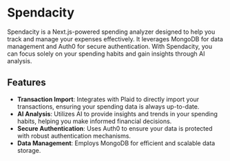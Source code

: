 # Spendacity

Spendacity is a Next.js-powered spending analyzer designed to help you track and manage your expenses effectively. It leverages MongoDB for data management and Auth0 for secure authentication. With Spendacity, you can focus solely on your spending habits and gain insights through AI analysis.

## Features

- **Transaction Import**: Integrates with Plaid to directly import your transactions, ensuring your spending data is always up-to-date.
- **AI Analysis**: Utilizes AI to provide insights and trends in your spending habits, helping you make informed financial decisions.
- **Secure Authentication**: Uses Auth0 to ensure your data is protected with robust authentication mechanisms.
- **Data Management**: Employs MongoDB for efficient and scalable data storage.
